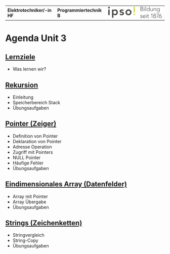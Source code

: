 |                             |                          |                                        |
| --------------------------- | ------------------------ | -------------------------------------- |
| **Elektrotechniker/-in HF** | **Programmiertechnik B** | ![IPSO Logo](./x_gitres/ipso_logo.png) |

# Agenda Unit 3

## [Lernziele](./lernziele.md)

- Was lernen wir?

## [Rekursion](./rekursion.md)

- Einleitung
- Speicherbereich Stack
- Übungsaufgaben

## [Pointer (Zeiger)](pointers.md)

- Definition von Pointer
- Deklaration von Pointer
- Adresse Operation
- Zugriff mit Pointers
- NULL Pointer
- Häufige Fehler
- Übungsaufgaben

## [Eindimensionales Array (Datenfelder)](arrays.md)

- Array mit Pointer
- Array Übergabe
- Übungsaufgaben

## [Strings (Zeichenketten)](strings.md)

- Stringvergleich
- String-Copy
- Übungsaufgaben
